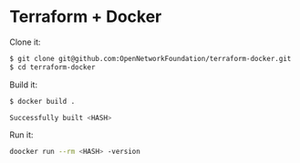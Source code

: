 # Terraform + Docker

Clone it:

```bash
$ git clone git@github.com:OpenNetworkFoundation/terraform-docker.git
$ cd terraform-docker
```

Build it:

```bash
$ docker build .

Successfully built <HASH>
```

Run it:

```bash
doocker run --rm <HASH> -version
```

